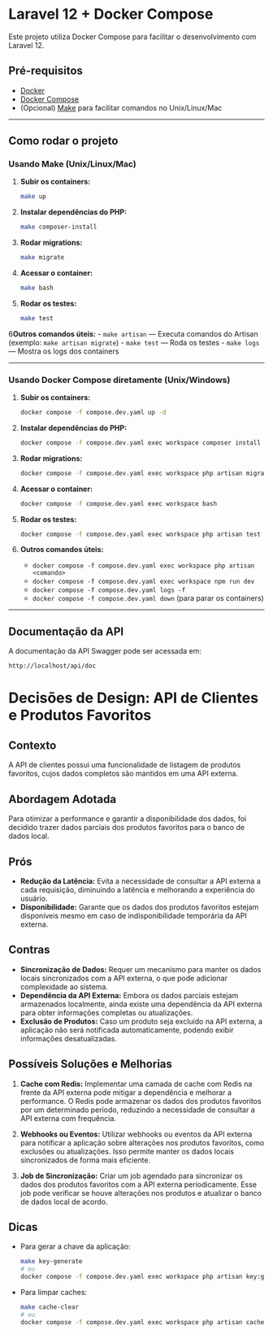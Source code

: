 
# Laravel 12 + Docker Compose

Este projeto utiliza Docker Compose para facilitar o desenvolvimento com Laravel 12.

## Pré-requisitos

- [Docker](https://www.docker.com/)
- [Docker Compose](https://docs.docker.com/compose/)
- (Opcional) [Make](https://www.gnu.org/software/make/) para facilitar comandos no Unix/Linux/Mac

---

## Como rodar o projeto

### Usando Make (Unix/Linux/Mac)

1. **Subir os containers:**
   ```sh
   make up
   ```

2. **Instalar dependências do PHP:**
   ```sh
   make composer-install
   ```

3. **Rodar migrations:**
   ```sh
   make migrate
   ```

4. **Acessar o container:**
   ```sh
   make bash
   ```

5. **Rodar os testes:**
   ```sh
   make test
   ```

6**Outros comandos úteis:**
    - `make artisan` — Executa comandos do Artisan (exemplo: `make artisan migrate`)
    - `make test` — Roda os testes
    - `make logs` — Mostra os logs dos containers

---

### Usando Docker Compose diretamente (Unix/Windows)

1. **Subir os containers:**
   ```sh
   docker compose -f compose.dev.yaml up -d
   ```

2. **Instalar dependências do PHP:**
   ```sh
   docker compose -f compose.dev.yaml exec workspace composer install
   ```

3. **Rodar migrations:**
   ```sh
   docker compose -f compose.dev.yaml exec workspace php artisan migrate
   ```

4. **Acessar o container:**
   ```sh
   docker compose -f compose.dev.yaml exec workspace bash
   ```

5. **Rodar os testes:**
   ```sh
   docker compose -f compose.dev.yaml exec workspace php artisan test
   ```
6. **Outros comandos úteis:**
    - `docker compose -f compose.dev.yaml exec workspace php artisan <comando>`
    - `docker compose -f compose.dev.yaml exec workspace npm run dev`
    - `docker compose -f compose.dev.yaml logs -f`
    - `docker compose -f compose.dev.yaml down` (para parar os containers)

---

## Documentação da API

A documentação da API Swagger pode ser acessada em:

```
http://localhost/api/doc
```


# Decisões de Design: API de Clientes e Produtos Favoritos

## Contexto

A API de clientes possui uma funcionalidade de listagem de produtos favoritos, cujos dados completos são mantidos em uma API externa.

## Abordagem Adotada

Para otimizar a performance e garantir a disponibilidade dos dados, foi decidido trazer dados parciais dos produtos favoritos para o banco de dados local.

## Prós

- **Redução da Latência:** Evita a necessidade de consultar a API externa a cada requisição, diminuindo a latência e melhorando a experiência do usuário.
- **Disponibilidade:** Garante que os dados dos produtos favoritos estejam disponíveis mesmo em caso de indisponibilidade temporária da API externa.

## Contras

- **Sincronização de Dados:** Requer um mecanismo para manter os dados locais sincronizados com a API externa, o que pode adicionar complexidade ao sistema.
- **Dependência da API Externa:** Embora os dados parciais estejam armazenados localmente, ainda existe uma dependência da API externa para obter informações completas ou atualizações.
- **Exclusão de Produtos:** Caso um produto seja excluído na API externa, a aplicação não será notificada automaticamente, podendo exibir informações desatualizadas.

## Possíveis Soluções e Melhorias

1. **Cache com Redis:** Implementar uma camada de cache com Redis na frente da API externa pode mitigar a dependência e melhorar a performance. O Redis pode armazenar os dados dos produtos favoritos por um determinado período, reduzindo a necessidade de consultar a API externa com frequência.

2. **Webhooks ou Eventos:** Utilizar webhooks ou eventos da API externa para notificar a aplicação sobre alterações nos produtos favoritos, como exclusões ou atualizações. Isso permite manter os dados locais sincronizados de forma mais eficiente.

3. **Job de Sincronização:** Criar um job agendado para sincronizar os dados dos produtos favoritos com a API externa periodicamente. Esse job pode verificar se houve alterações nos produtos e atualizar o banco de dados local de acordo.


## Dicas

- Para gerar a chave da aplicação:
  ```sh
  make key-generate
  # ou
  docker compose -f compose.dev.yaml exec workspace php artisan key:generate
  ```

- Para limpar caches:
  ```sh
  make cache-clear
  # ou
  docker compose -f compose.dev.yaml exec workspace php artisan cache:clear
  ```

